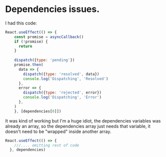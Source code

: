 # Dependencies issues.

I had this code: 

```js
React.useEffect(() => {
	const promise = asyncCallback()
	if (!promise) {
	  return
	}
	
	dispatch({type: 'pending'})
	promise.then(
	  data => {
		dispatch({type: 'resolved', data})
		console.log('Dispatching', 'Resolved')
	  },
	  error => {
		dispatch({type: 'rejected', error})
		console.log('Dispatching', 'Error')
	  },
	)
	}, [dependencies[0]])
  ```
It was kind of working but I'm a huge idiot, the dependencies variables was already an array, so the dependencies array just needs that variable, it doesn't need to be "wrapped" inside another array.

```js
React.useEffect(() => {
    ///.... omitting rest of code
  }, dependencies)
  ```